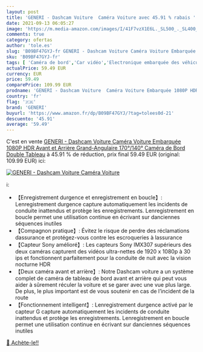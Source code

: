 ```yaml
---
layout: post
title: 'GENERI - Dashcam Voiture  Caméra Voiture avec 45.91 % rabais '
date: 2021-09-13 06:05:27
image: 'https://m.media-amazon.com/images/I/41F7vzX1E6L._SL500_._SL400_.jpg'
comments: true
category: ofertas
author: 'tole.es'
slug: 'B09BF47GYJ-fr GENERI - Dashcam Voiture Caméra Voiture Embarquée 1080P...'
sku: 'B09BF47GYJ-fr'
tags: [ 'Caméra de bord','Car vidéo','Electronique embarquée des véhicules','Electronique pour voiture','High-Tech','generi', ]
actualPrice: 59.49 EUR
currency: EUR
price: 59.49
comparePrice: 109.99 EUR
prodname: 'GENERI - Dashcam Voiture  Caméra Voiture Embarquée 1080P HDR Avant et Arrière  Grand-Angulaire 170°/140°  Caméra de Bord Double Tableau'
country: 'fr'
flag: '🇫🇷'
brand: 'GENERI'
buyurl: 'https://www.amazon.fr/dp/B09BF47GYJ/?tag=tolees0d-21'
descuento: '45.91'
average: '59.49'
---
```


C'est en vente [GENERI - Dashcam Voiture  Caméra Voiture Embarquée 1080P HDR Avant et Arrière  Grand-Angulaire 170°/140°  Caméra de Bord Double Tableau](https://www.amazon.fr/dp/B09BF47GYJ/?tag=tolees0d-21)  à  45.91 % de réduction, prix final  59.49 EUR (original: 109.99 EUR) ici:

[![GENERI - Dashcam Voiture  Caméra Voiture](https://m.media-amazon.com/images/I/41F7vzX1E6L._SL500_._SL400_.jpg)](https://www.amazon.fr/dp/B09BF47GYJ/?tag=tolees0d-21)

ℹ️:

- 【Enregistrement durgence et enregistrement en boucle】: Lenregistrement durgence capture automatiquement les incidents de conduite inattendus et protège les enregistrements. Lenregistrement en boucle permet une utilisation continue en écrivant sur danciennes séquences inutiles
- 【Compagnon pratique】: Évitez le risque de perdre des réclamations dassurance et protégez-vous contre les escroqueries à lassurance
- 【Capteur Sony amélioré】: Les capteurs Sony IMX307 supérieurs des deux caméras capturent des vidéos ultra-nettes de 1920 x 1080p à 30 ips et fonctionnent parfaitement pour la conduite de nuit avec la vision nocturne HDR
- 【Deux caméra avant et arrière】: Notre Dashcam voiture a un système complet de caméra de tableau de bord avant et arrière qui peut vous aider à sûrement réculer la voiture et se garer avec une vue plus large. De plus, le plus important est de vous soutenir en cas de l’incident de la route
- 【Fonctionnement intelligent】: Lenregistrement durgence activé par le capteur G capture automatiquement les incidents de conduite inattendus et protège les enregistrements. Lenregistrement en boucle permet une utilisation continue en écrivant sur danciennes séquences inutiles

[🛒 Achète-le!!](https://www.amazon.fr/dp/B09BF47GYJ/?tag=tolees0d-21)
